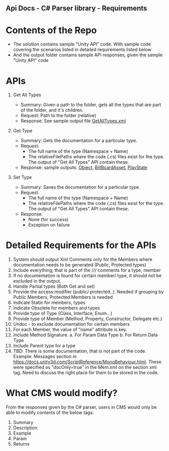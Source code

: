 Api Docs - C# Parser library - Requirements
--------------------------------------------

# Contents of the Repo
- The solution contains sample "Unity API" code. With sample code covering the scenarios listed in detailed requirements listed below
- And the output folder contains sample API responses, given the sample "Unity API" code

# APIs
1. Get All Types
    - Summary: Given a path to the folder, gets all the types that are part of the folder, and it's children.
    - Request: Path to the folder (relative)
    - Response: See sample output file  [GetAllTypes.xml](output/GetAllTypes.xml)
2. Get Type
    - Summary: Gets the documentation for a particular type.
    - Request: 
        - The full name of the type (Namespace + Name)
        - The relativeFilePaths where the code (.cs) files exist for the type. The output of "Get All Types" API contain these.
    - Response: sample outputs: [Object]("output/Object.xml"), [BillBoardAsset](output/BillboardAsset.xml), [PlayState](output/PlayState.xml)
        
3. Set Type
    - Summary: Saves the documentation for a particular type.
    - Request: 
        - The full name of the type (Namespace + Name)
        - The relativeFilePaths where the code (.cs) files exist for the type. The output of "Get All Types" API contain these.
    - Response:
        - None (for success)
        - Exception on failure

# Detailed Requirements for the APIs
1. System should output Xml Comments only for the Members where documentation needs to be generated (Public, Protected types) 
2. Include everything, that is part of the /// comments for a type, member
3. If no documentation is found for certain member/ type, it should not be excluded in the output. 
4. Handle Partial types (Both Get and set)
5. Provide the access modifier (public/ protected..). Needed if grouping by Public Members, Protected Members is needed
6. Indicate Static for members, types
7. Indicate Obsolete for members and types
8. Provide type of Type (Class, Interface, Enum…)
9. Provide type of Member (Method, Property, Constructor, Delegate etc.)
10. Undoc - to exclude documentation for certain members
11. For each Member, the value of "name" attribute is key. 
12. Include Method Signature. 
	a. For Param Data Type
	b. For Return Data Type
13. Include Parent type for a type
14. TBD: There is some documentation, that is not part of the code. Example: Messages section in https://docs.unity3d.com/ScriptReference/MonoBehaviour.html. These were specified as "docOnly=true" in the Mem.xml on the section xml tag. Need to discuss the right place for them to be stored in the code.

# What CMS would modify?
From the responses given by the C# parser, users in CMS would only be able to modify contents of the below tags:
1. Summary
2. Description
3. Example
4. Param
5. Returns
